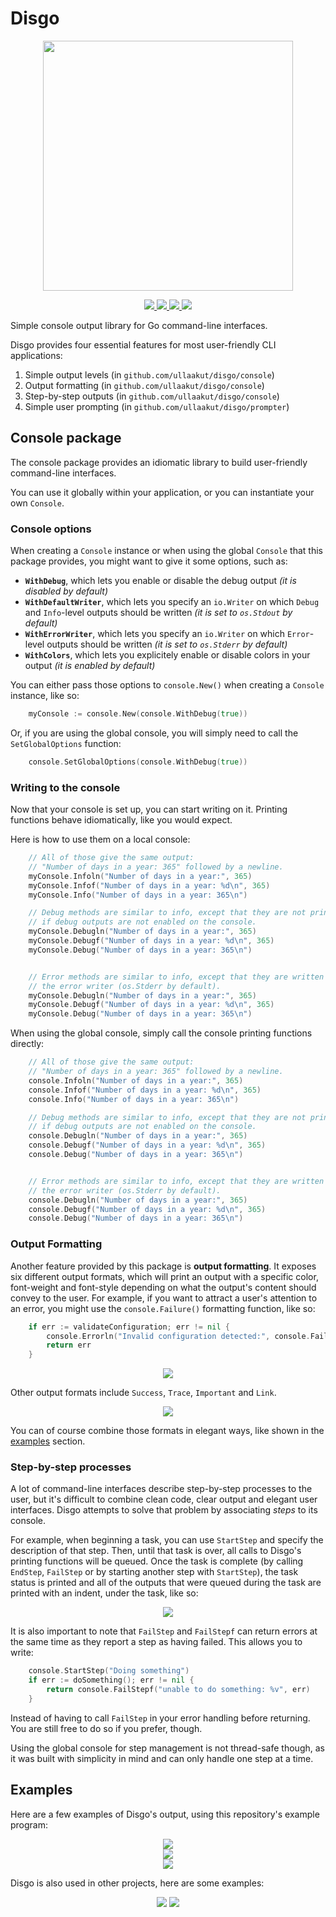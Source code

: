 # Disgo

<p align="center">
    <img width="400px" src="images/logo-with-label-light.png">
</p>
<p align="center">
    <a href="#license">
        <img src="https://img.shields.io/badge/license-MIT-blue.svg?style=flat" />
    </a>
    <a href="https://godoc.org/github.com/Ullaakut/disgo">
        <img src="https://godoc.org/github.com/Ullaakut/disgo?status.svg" />
    </a>
    <a href="https://goreportcard.com/report/github.com/Ullaakut/disgo">
        <img src="https://goreportcard.com/badge/github.com/Ullaakut/disgo" />
    </a>
    <a href="https://github.com/Ullaakut/disgo/releases/latest">
        <img src="https://img.shields.io/github/release/Ullaakut/disgo.svg?style=flat" />
    </a>
</p>

Simple console output library for Go command-line interfaces.

Disgo provides four essential features for most user-friendly CLI applications:

1. Simple output levels (in `github.com/ullaakut/disgo/console`)
2. Output formatting (in `github.com/ullaakut/disgo/console`)
3. Step-by-step outputs (in `github.com/ullaakut/disgo/console`)
4. Simple user prompting (in `github.com/ullaakut/disgo/prompter`)

## Console package

The console package provides an idiomatic library to build user-friendly command-line interfaces.

You can use it globally within your application, or you can instantiate your own `Console`.

### Console options

When creating a `Console` instance or when using the global `Console` that this package provides, you might want to give it some options, such as:

- **`WithDebug`**, which lets you enable or disable the debug output _(it is disabled by default)_
- **`WithDefaultWriter`**, which lets you specify an `io.Writer` on which `Debug` and `Info`-level outputs should be written _(it is set to `os.Stdout` by default)_
- **`WithErrorWriter`**, which lets you specify an `io.Writer` on which `Error`-level outputs should be written _(it is set to `os.Stderr` by default)_
- **`WithColors`**, which lets you explicitely enable or disable colors in your output _(it is enabled by default)_

You can either pass those options to `console.New()` when creating a `Console` instance, like so:

```go
    myConsole := console.New(console.WithDebug(true))
```

Or, if you are using the global console, you will simply need to call the `SetGlobalOptions` function:

```go
    console.SetGlobalOptions(console.WithDebug(true))
```

### Writing to the console

Now that your console is set up, you can start writing on it. Printing functions behave idiomatically, like you would expect.

Here is how to use them on a local console:

```go
    // All of those give the same output:
    // "Number of days in a year: 365" followed by a newline.
    myConsole.Infoln("Number of days in a year:", 365)
    myConsole.Infof("Number of days in a year: %d\n", 365)
    myConsole.Info("Number of days in a year: 365\n")

    // Debug methods are similar to info, except that they are not printed
    // if debug outputs are not enabled on the console.
    myConsole.Debugln("Number of days in a year:", 365)
    myConsole.Debugf("Number of days in a year: %d\n", 365)
    myConsole.Debug("Number of days in a year: 365\n")


    // Error methods are similar to info, except that they are written on
    // the error writer (os.Stderr by default).
    myConsole.Debugln("Number of days in a year:", 365)
    myConsole.Debugf("Number of days in a year: %d\n", 365)
    myConsole.Debug("Number of days in a year: 365\n")
```

When using the global console, simply call the console printing functions directly:

```go
    // All of those give the same output:
    // "Number of days in a year: 365" followed by a newline.
    console.Infoln("Number of days in a year:", 365)
    console.Infof("Number of days in a year: %d\n", 365)
    console.Info("Number of days in a year: 365\n")

    // Debug methods are similar to info, except that they are not printed
    // if debug outputs are not enabled on the console.
    console.Debugln("Number of days in a year:", 365)
    console.Debugf("Number of days in a year: %d\n", 365)
    console.Debug("Number of days in a year: 365\n")


    // Error methods are similar to info, except that they are written on
    // the error writer (os.Stderr by default).
    console.Debugln("Number of days in a year:", 365)
    console.Debugf("Number of days in a year: %d\n", 365)
    console.Debug("Number of days in a year: 365\n")
```

### Output Formatting

Another feature provided by this package is **output formatting**. It exposes six different output formats, which will print an output with a specific color, font-weight and font-style depending on what the output's content should convey to the user. For example, if you want to attract a user's attention to an error, you might use the `console.Failure()` formatting function, like so:

```go
    if err := validateConfiguration; err != nil {
        console.Errorln("Invalid configuration detected:", console.Failure(err))
        return err
    }
```

<p align="center">
    <img src="images/output_failure.png" />
</p>

Other output formats include `Success`, `Trace`, `Important` and `Link`.

<p align="center">
    <img src="images/output_all.png" />
</p>

You can of course combine those formats in elegant ways, like shown in the [examples](#examples) section.

### Step-by-step processes

A lot of command-line interfaces describe step-by-step processes to the user, but it's difficult to combine clean code, clear output and elegant user interfaces. Disgo attempts to solve that problem by associating _steps_ to its console.

For example, when beginning a task, you can use `StartStep` and specify the description of that step. Then, until that task is over, all calls to Disgo's printing functions will be queued. Once the task is complete (by calling `EndStep`, `FailStep` or by starting another step with `StartStep`), the task status is printed and all of the outputs that were queued during the task are printed with an indent, under the task, like so:

<p align="center">
    <img src="images/example_step_by_step.png" />
</p>

It is also important to note that `FailStep` and `FailStepf` can return errors at the same time as they report a step as having failed. This allows you to write:

```go
    console.StartStep("Doing something")
    if err := doSomething(); err != nil {
        return console.FailStepf("unable to do something: %v", err)
    }
```

Instead of having to call `FailStep` in your error handling before returning. You are still free to do so if you prefer, though.

Using the global console for step management is not thread-safe though, as it was built with simplicity in mind and can only handle one step at a time.

## Examples

Here are a few examples of Disgo's output, using this repository's example program:

<p align="center">
    <img src="images/example_success.png" /><br/>
    <img src="images/example_failure.png" /><br/>
    <img src="images/example_failure_prompt.png" />
</p>

Disgo is also used in other projects, here are some examples:

<p align="center">
    <img src="https://raw.githubusercontent.com/Ullaakut/cameradar/master/images/Cameradar.gif" />
    <img src="https://raw.githubusercontent.com/Ullaakut/Gorsair/master/images/gorsair.gif" />
</p>
